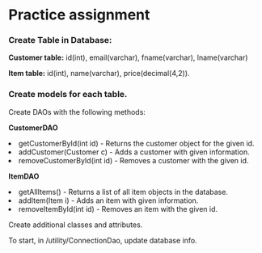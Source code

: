 <h1>Practice assignment</h1>

<h3>Create Table in Database:</h3>
<p><b>Customer table:</b>
id(int), email(varchar), fname(varchar), lname(varchar)</p>
<p><b>Item table:</b>
id(int), name(varchar), price(decimal(4,2)).</p>
<h3>Create models for each table.</h3>
<p>Create DAOs with the following methods:</p>
<p><b>CustomerDAO</b>
<li>getCustomerById(int id) - Returns the customer object for the given id.</li>
<li>addCustomer(Customer c) - Adds a customer with given information.</li>
<li>removeCustomerById(int id) - Removes a customer with the given id.</li>
</p>
<p><b>ItemDAO</b>
<li>getAllItems() - Returns a list of all item objects in the database.</li>
<li>addItem(Item i) - Adds an item with given information.</li>
<li>removeItemById(int id) - Removes an item with the given id.</li>
</p>
<p>Create additional classes and attributes.</p>

<p>
To start, 
in /utility/ConnectionDao,
update database info.
</p>
